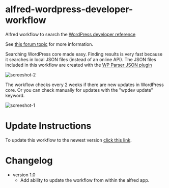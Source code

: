 # alfred-wordpress-developer-workflow
Alfred workflow to search the [WordPress developer reference](https://developer.wordpress.org/reference/)

See [this forum topic](http://www.alfredforum.com/topic/4321-wordpress-developer-reference/) for more information.

Searching WordPress core made easy. Finding results is very fast because it searches in local JSON files (instead of an online API).
The JSON files included in this workflow are created with the [WP Parser JSON plugin](https://github.com/keesiemeijer/wp-parser-json)

![screeshot-2](https://user-images.githubusercontent.com/1436618/27253218-ad22f4c0-5370-11e7-936d-43129b91f36f.png)

The workflow checks every 2 weeks if there are new updates in WordPress core. Or you can check manually for updates with the "wpdev update" keyword.

![screeshot-1](https://user-images.githubusercontent.com/1436618/27253217-aad88e32-5370-11e7-9a18-49cd60d5c540.png)

# Update Instructions
To update this workflow to the newest version [click this link](https://github.com/keesiemeijer/alfred-wordpress-developer-workflow/raw/master/wordpress-developer.alfredworkflow).

# Changelog
* version 1.0
	* Add ability to update the workflow from within the alfred app.
